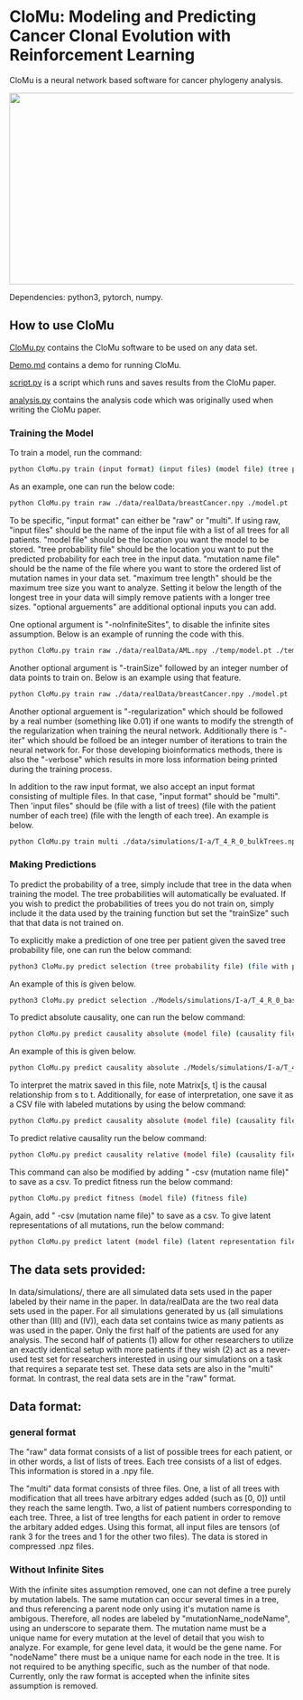 # CloMu: Modeling and Predicting Cancer Clonal Evolution with Reinforcement Learning

CloMu is a neural network based software for cancer phylogeny analysis.

<p align="center">
  <img width="1000" height="339" src="./overview.png">
</p>

Dependencies: python3, pytorch, numpy.

## How to use CloMu

[CloMu.py](CloMu.py) contains the CloMu software to be used on any data set. 

[Demo.md](Demo.md) contains a demo for running CloMu. 

[script.py](script.py) is a script which runs and saves results from the CloMu paper. 

[analysis.py](analysis.py) contains the analysis code which was originally used when writing the CloMu paper. 

### Training the Model

To train a model, run the command:
```bash
python CloMu.py train (input format) (input files) (model file) (tree probability file) (mutation name file) (maximum tree length) (optional arguments) 
```
As an example, one can run the below code:
```bash
python CloMu.py train raw ./data/realData/breastCancer.npy ./model.pt ./prob.npy ./mutationNames.npy 9
```
To be specific, "input format" can either be "raw" or "multi". If using raw, "input files" should be the name of the input file with a list of all trees for all patients. "model file" should be the location you want the model to be stored. "tree probability file" should be the location you want to put the predicted probability for each tree in the input data. "mutation name file" should be the name of the file where you want to store the ordered list of mutation names in your data set. "maximum tree length" should be the maximum tree size you want to analyze. Setting it below the length of the longest tree in your data will simply remove patients with a longer tree sizes. "optional arguements" are additional optional inputs you can add. 

One optional argument is "-noInfiniteSites", to disable the infinite sites assumption. Below is an example of running the code with this.
```bash
python CloMu.py train raw ./data/realData/AML.npy ./temp/model.pt ./temp/prob.npy ./temp/mutationNames.npy 10 -noInfiniteSites
```
Another optional argument is "-trainSize" followed by an integer number of data points to train on. Below is an example using that feature. 
```bash
python CloMu.py train raw ./data/realData/breastCancer.npy ./model.pt ./prob.npy ./mutationNames.npy 9  -trainSize 200
```
Another optional arguement is "-regularization" which should be followed by a real number (something like 0.01) if one wants to modify the strength of the regularization when training the neural network. Additionally there is "-iter" which should be folloed be an integer number of iterations to train the neural network for. For those developing bioinformatics methods, there is also the "-verbose" which results in more loss information being printed during the training process. 

In addition to the raw input format, we also accept an input format consisting of multiple files. In that case, "input format" should be "multi". Then 'input files" should be (file with a list of trees) (file with the patient number of each tree) (file with the length of each tree). An example is below. 
```bash
python CloMu.py train multi ./data/simulations/I-a/T_4_R_0_bulkTrees.npz ./data/simulations/I-a/T_4_R_0_bulkSample.npz ./data/simulations/I-a/T_4_R_0_treeSizes.npz  ./model.pt ./prob.npy ./mutationNames.npy 10 -trainSize 500
```

### Making Predictions

To predict the probability of a tree, simply include that tree in the data when training the model. The tree probabilities will automatically be evaluated. If you wish to predict the probabilities of trees you do not train on, simply include it the data used by the training function but set the "trainSize" such that that data is not trained on. 

To explicitly make a prediction of one tree per patient given the saved tree probability file, one can run the below command:
```bash
python3 CloMu.py predict selection (tree probability file) (file with patient number for each tree) (file to save predictions)
```
An example of this is given below.
```bash
python3 CloMu.py predict selection ./Models/simulations/I-a/T_4_R_0_baseline.pt.npy ./data/simulations/I-a/T_4_R_0_bulkSample.npz ./treeSelect.npy
```
To predict absolute causality, one can run the below command:
```bash
python CloMu.py predict causality absolute (model file) (causality file)
```
An example of this is given below.
```bash
python CloMu.py predict causality absolute ./Models/simulations/I-a/T_4_R_0_model.pt ./causality.npy
```
To interpret the matrix saved in this file, note Matrix[s, t] is the causal relationship from s to t. 
Additionally, for ease of interpretation, one save it as a CSV file with labeled mutations by using the below command:
```bash
python CloMu.py predict causality absolute (model file) (causality file) -csv (mutation name file)
```

To predict relative causality run the below command:
```bash
python CloMu.py predict causality relative (model file) (causality file)
```
This command can also be modified by adding " -csv (mutation name file)" to save as a csv. 
To predict fitness run the below command:
```bash
python CloMu.py predict fitness (model file) (fitness file)
```
Again, add " -csv (mutation name file)" to save as a csv. 
To give latent representations of all mutations, run the below command:
```bash
python CloMu.py predict latent (model file) (latent representation file)
```





## The data sets provided: 
In data/simulations/, there are all simulated data sets used in the paper labeled by their name in the paper. In data/realData are the two real data sets used in the paper. For all simulations generated by us (all simulations other than (III) and (IV)), each data set contains twice as many patients as was used in the paper. Only the first half of the patients are used for any analysis. The second half of patients (1) allow for other researchers to utilize an exactly identical setup with more patients if they wish (2) act as a never-used test set for researchers interested in using our simulations on a task that requires a separate test set. These data sets are also in the "multi" format. In contrast, the real data sets are in the "raw" format. 




## Data format:

### general format

The "raw" data format consists of a list of possible trees for each patient, or in other words, a list of lists of trees. Each tree consists of a list of edges. This information is stored in a .npy file. 

The "multi" data format consists of three files. One, a list of all trees with modification that all trees have arbitrary edges added (such as [0, 0]) until they reach the same length. Two, a list of patient numbers corresponding to each tree. Three, a list of tree lengths for each patient in order to remove the arbitary added edges. Using this format, all input files are tensors (of rank 3 for the trees and 1 for the other two files). The data is stored in compressed .npz files. 

### Without Infinite Sites

With the infinite sites assumption removed, one can not define a tree purely by mutation labels. The same mutation can occur several times in a tree, and thus referencing a parent node only using it's mutation name is ambigous. Therefore, all nodes are labeled by "mutationName_nodeName", using an underscore to separate them. The mutation name must be a unique name for every mutation at the level of detail that you wish to analyze. For example, for gene level data, it would be the gene name. For "nodeName" there must be a unique name for each node in the tree. It is not required to be anything specific, such as the number of that node. Currently, only the raw format is accepted when the infinite sites assumption is removed. 







 


